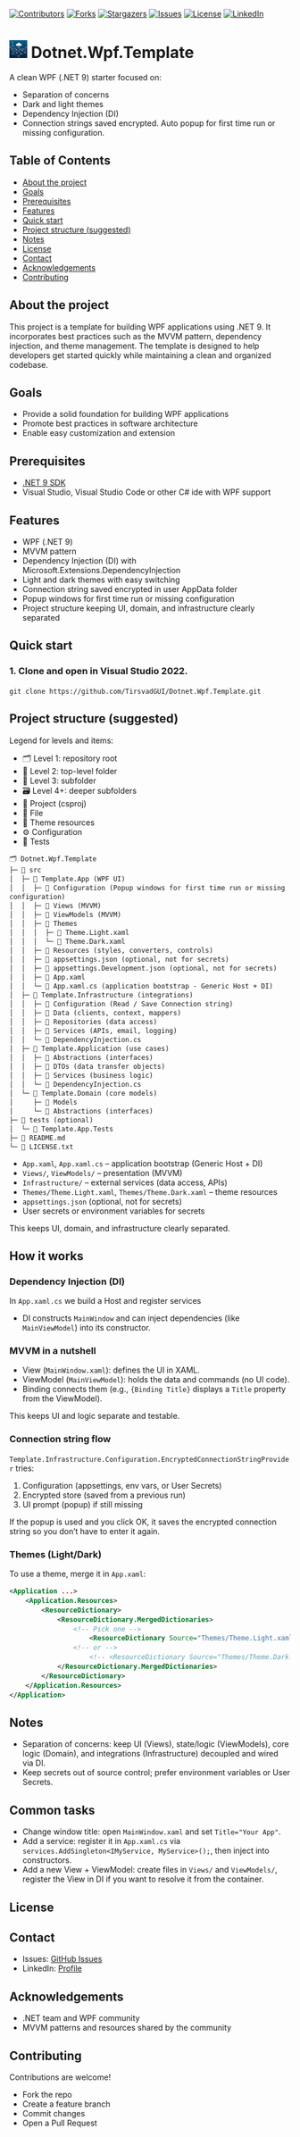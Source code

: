 ﻿﻿[![Contributors][contributors-shield]][contributors-url]
[![Forks][forks-shield]][forks-url]
[![Stargazers][stars-shield]][stars-url]
[![Issues][issues-shield]][issues-url]
[![License][license-shield]][license-url]
[![LinkedIn][linkedin-shield]][linkedin-url]

# ![Logo][logo] Dotnet.Wpf.Template

A clean WPF (.NET 9) starter focused on:
- Separation of concerns
- Dark and light themes
- Dependency Injection (DI)
- Connection strings saved encrypted. Auto popup for first time run or missing configuration.

## Table of Contents
- [About the project](#about-the-project)
- [Goals](#goals)
- [Prerequisites](#prerequisites)
- [Features](#features)
- [Quick start](#quick-start)
- [Project structure (suggested)](#project-structure-suggested)
- [Notes](#notes)
- [License](#license)
- [Contact](#contact)
- [Acknowledgements](#acknowledgements)
- [Contributing](#contributing)

## About the project
This project is a template for building WPF applications using .NET 9.
It incorporates best practices such as the MVVM pattern, dependency injection, and theme management. The template is designed to help developers get started quickly while maintaining a clean and organized codebase.

## Goals
- Provide a solid foundation for building WPF applications
- Promote best practices in software architecture
- Enable easy customization and extension

## Prerequisites
- [.NET 9 SDK](https://dotnet.microsoft.com/download/dotnet/9.0)
- Visual Studio, Visual Studio Code or other C# ide with WPF support

## Features
- WPF (.NET 9)
- MVVM pattern
- Dependency Injection (DI) with Microsoft.Extensions.DependencyInjection
- Light and dark themes with easy switching
- Connection string saved encrypted in user AppData folder
- Popup windows for first time run or missing configuration
- Project structure keeping UI, domain, and infrastructure clearly separated

## Quick start
### 1. Clone and open in Visual Studio 2022.  
`git clone https://github.com/TirsvadGUI/Dotnet.Wpf.Template.git`

## Project structure (suggested)
Legend for levels and items:
- 🗂️ Level 1: repository root
- 📁 Level 2: top-level folder
- 📂 Level 3: subfolder
- 🗃️ Level 4+: deeper subfolders
- 🧩 Project (csproj)
- 📄 File
- 🎨 Theme resources
- ⚙️ Configuration
- 🧪 Tests

```text
🗂️ Dotnet.Wpf.Template
├─ 📁 src
│  ├─ 🧩 Template.App (WPF UI)
│  │  ├─ 📂 Configuration (Popup windows for first time run or missing configuration)
│  │  ├─ 📂 Views (MVVM)
│  │  ├─ 📂 ViewModels (MVVM)
│  │  ├─ 🎨 Themes
│  │  │  ├─ 📄 Theme.Light.xaml
│  │  │  └─ 📄 Theme.Dark.xaml
│  │  ├─ 📂 Resources (styles, converters, controls)
│  │  ├─ 📄 appsettings.json (optional, not for secrets)
│  │  ├─ 📄 appsettings.Development.json (optional, not for secrets)
│  │  ├─ 📄 App.xaml 
│  │  └─ 📄 App.xaml.cs (application bootstrap - Generic Host + DI)
│  ├─ 🧩 Template.Infrastructure (integrations)
│  │  ├─ 📂 Configuration (Read / Save Connection string)
│  │  ├─ 📂 Data (clients, context, mappers)
│  │  ├─ 📂 Repositories (data access)
│  │  ├─ 📂 Services (APIs, email, logging)
│  │  └─ 📄 DependencyInjection.cs
│  ├─ 🧩 Template.Application (use cases)
│  │  ├─ 📂 Abstractions (interfaces)
│  │  ├─ 📂 DTOs (data transfer objects)
│  │  ├─ 📂 Services (business logic)
│  │  └─ 📄 DependencyInjection.cs
│  └─ 🧩 Template.Domain (core models)
│     ├─ 📂 Models
│     └─ 📂 Abstractions (interfaces)
├─ 🧪 tests (optional)
│  └─ 🧩 Template.App.Tests
├─ 📄 README.md
└─ 📄 LICENSE.txt
```

- `App.xaml`, `App.xaml.cs` – application bootstrap (Generic Host + DI)
- `Views/`, `ViewModels/` – presentation (MVVM)
- `Infrastructure/` – external services (data access, APIs)
- `Themes/Theme.Light.xaml`, `Themes/Theme.Dark.xaml` – theme resources
- `appsettings.json` (optional, not for secrets)
- User secrets or environment variables for secrets

This keeps UI, domain, and infrastructure clearly separated.

## How it works

### Dependency Injection (DI)
In `App.xaml.cs` we build a Host and register services
- DI constructs `MainWindow` and can inject dependencies (like `MainViewModel`) into its constructor.

### MVVM in a nutshell
- View (`MainWindow.xaml`): defines the UI in XAML.
- ViewModel (`MainViewModel`): holds the data and commands (no UI code).
- Binding connects them (e.g., `{Binding Title}` displays a `Title` property from the ViewModel).

This keeps UI and logic separate and testable.

### Connection string flow
`Template.Infrastructure.Configuration.EncryptedConnectionStringProvider` tries:
1. Configuration (appsettings, env vars, or User Secrets)
2. Encrypted store (saved from a previous run)
3. UI prompt (popup) if still missing

If the popup is used and you click OK, it saves the encrypted connection string so you don’t have to enter it again.

### Themes (Light/Dark)
To use a theme, merge it in `App.xaml`:
```xml
<Application ...>
    <Application.Resources>
        <ResourceDictionary>
            <ResourceDictionary.MergedDictionaries>
                <!-- Pick one -->
                    <ResourceDictionary Source="Themes/Theme.Light.xaml" /> 
                <!-- or --> 
                    <!-- <ResourceDictionary Source="Themes/Theme.Dark.xaml" /> --> 
            </ResourceDictionary.MergedDictionaries> 
        </ResourceDictionary> 
    </Application.Resources> 
</Application>
```

## Notes
- Separation of concerns: keep UI (Views), state/logic (ViewModels), core logic (Domain), and integrations (Infrastructure) decoupled and wired via DI.
- Keep secrets out of source control; prefer environment variables or User Secrets.

## Common tasks
- Change window title: open `MainWindow.xaml` and set `Title="Your App"`.
- Add a service: register it in `App.xaml.cs` via `services.AddSingleton<IMyService, MyService>();`, then inject into constructors.
- Add a new View + ViewModel: create files in `Views/` and `ViewModels/`, register the View in DI if you want to resolve it from the container.


## License


## Contact
- Issues: [GitHub Issues][issues-url]
- LinkedIn: [Profile][linkedin-url]

## Acknowledgements
- .NET team and WPF community
- MVVM patterns and resources shared by the community

## Contributing
Contributions are welcome!  
- Fork the repo
- Create a feature branch
- Commit changes
- Open a Pull Request

<!-- MARKDOWN LINKS & IMAGES -->
[contributors-shield]: https://img.shields.io/github/contributors/TirsvadGUI/Dotnet.Wpf.Template?style=for-the-badge
[contributors-url]: https://github.com/TirsvadGUI/Dotnet.Wpf.Template/graphs/contributors
[forks-shield]: https://img.shields.io/github/forks/TirsvadGUI/Dotnet.Wpf.Template?style=for-the-badge
[forks-url]: https://github.com/TirsvadGUI/Dotnet.Wpf.Template/network/members
[stars-shield]: https://img.shields.io/github/stars/TirsvadGUI/Dotnet.Wpf.Template?style=for-the-badge
[stars-url]: https://github.com/TirsvadGUI/Dotnet.Wpf.Template/stargazers
[issues-shield]: https://img.shields.io/github/issues/TirsvadGUI/Dotnet.Wpf.Template?style=for-the-badge
[issues-url]: https://github.com/TirsvadGUI/Dotnet.Wpf.Template/issues
[license-shield]: https://img.shields.io/github/license/TirsvadGUI/Dotnet.Wpf.Template?style=for-the-badge
[license-url]: https://github.com/TirsvadGUI/Dotnet.Wpf.Template/blob/master/LICENSE.txt
[linkedin-shield]: https://img.shields.io/badge/-LinkedIn-black.svg?style=for-the-badge&logo=linkedin&colorB=555
[linkedin-url]: https://www.linkedin.com/in/jens-TirsvadGUI-nielsen-13b795b9/
[githubIssue-url]: https://github.com/TirsvadGUI/Dotnet.Wpf.Template/issues/
[repo-size-shield]: https://img.shields.io/github/repo-size/TirsvadGUI/Dotnet.Wpf.Template?style=for-the-badge
[repo-url]: https://github.com/TirsvadGUI/Dotnet.Wpf.Template.git

[logo]: https://raw.githubusercontent.com/TirsvadGUI/Dotnet.Wpf.Template/master/images/logo/32x32/logo.png